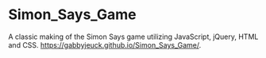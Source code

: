 # Simon_Says_Game
A classic making of the Simon Says game utilizing JavaScript, jQuery, HTML and CSS.
https://gabbyjeuck.github.io/Simon_Says_Game/.
